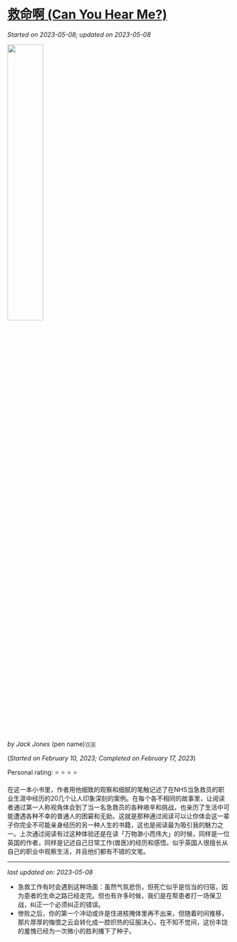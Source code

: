 # [救命啊 (Can You Hear Me?)](https://github.com/askming/Personal-reading/issues/24)

_Started on 2023-05-08; updated on 2023-05-08_

<img src="https://user-images.githubusercontent.com/5671771/236739612-8828bf73-b9e5-40ab-bad3-4e3525af4d9b.png" width="40%">

_by Jack Jones_  (pen name)🇬🇧 

(_Started on February 10, 2023; Completed on February 17, 2023_)

Personal rating: ⭐ ⭐ ⭐ ⭐ 

在这一本小书里，作者用他细致的观察和细腻的笔触记述了在NHS当急救员的职业生涯中经历的20几个让人印象深刻的案例。在每个各不相同的故事里，让阅读者通过第一人称视角体会到了当一名急救员的各种艰辛和挑战，也亲历了生活中可能遭遇各种不幸的普通人的困窘和无助。这就是那种通过阅读可以让你体会这一辈子你完全不可能亲身经历的另一种人生的书籍，这也是阅读最为吸引我的魅力之一。上次通过阅读有过这种体验还是在读「万物渺小而伟大」的时候，同样是一位英国的作者，同样是记述自己日常工作(兽医)的经历和感悟。似乎英国人很擅长从自己的职业中观察生活，并且他们都有不错的文笔。





---

_last updated on: 2023-05-08_

- 急救工作有时会遇到这种场面：虽然气氛悲伤，但死亡似乎是恰当的归宿，因为患者的生命之路已经走完。但也有许多时候，我们是在帮患者打一场保卫战，纠正一个必须纠正的错误。
- 惨败之后，你的第一个冲动或许是住进核掩体里再不出来，但随着时间推移，那片厚厚的悔恨之云会转化成一腔炽热的征服决心，在不知不觉间，这份丰饶的羞愧已经为一次微小的胜利播下了种子。
